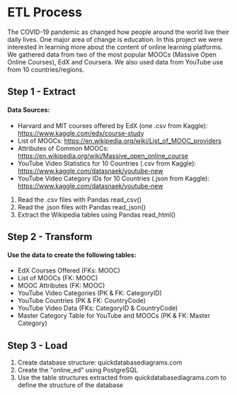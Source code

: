 # ETL Process

The COVID-19 pandemic as changed how people around the world live their daily lives. One major area of change is education. In this project we were interested in learning more about the content of online learning platforms. We gathered data from two of the most popular MOOCs (Massive Open Online Courses), EdX and Coursera. We also used data from YouTube use from 10 countries/regions. 

## Step 1 - Extract

#### Data Sources: 
* Harvard and MIT courses offered by EdX (one .csv from Kaggle): https://www.kaggle.com/edx/course-study
* List of MOOCs: https://en.wikipedia.org/wiki/List_of_MOOC_providers
* Attributes of Common MOOCs: https://en.wikipedia.org/wiki/Massive_open_online_course
* YouTube Video Statistics for 10 Countries (.csv from Kaggle): https://www.kaggle.com/datasnaek/youtube-new
* YouTube Video Category IDs for 10 Countries (.json from Kaggle): https://www.kaggle.com/datasnaek/youtube-new

1. Read the .csv files with Pandas read_csv()
2. Read the .json files with Pandas read_json()
3. Extract the Wikipedia tables using Pandas read_html()

## Step 2 - Transform

#### Use the data to create the following tables:
* EdX Courses Offered (FKs: MOOC)
* List of MOOCs (FK: MOOC)
* MOOC Attributes (FK: MOOC)
* YouTube Video Categories (PK & FK: CategoryID)
* YouTube Countries (PK & FK: CountryCode)
* YouTube Video Data (FKs: CategoryID & CountryCode)
* Master Category Table for YouTube and MOOCs (PK & FK: Master Category)

## Step 3 - Load

1. Create database structure: quickdatabasediagrams.com
2. Create the "online_ed" using PostgreSQL
3. Use the table structures extracted from quickdatabasediagrams.com to define the structure of the database
